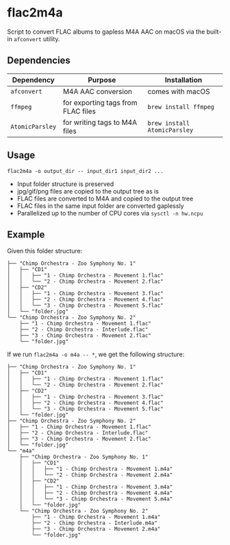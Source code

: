 # flac2m4a

Script to convert FLAC albums to gapless M4A AAC on macOS via the built-in `afconvert` utility.

## Dependencies

| Dependency | Purpose | Installation |
| ---------- | ------- | ------------ |
| `afconvert`| M4A AAC conversion | comes with macOS |
| `ffmpeg` | for exporting tags from FLAC files | `brew install ffmpeg` |
| `AtomicParsley` | for writing tags to M4A files | `brew install AtomicParsley` |

## Usage

```
flac2m4a -o output_dir -- input_dir1 input_dir2 ...
```

- Input folder structure is preserved
- jpg/gif/png files are copied to the output tree as is
- FLAC files are converted to M4A and copied to the output tree
- FLAC files in the same input folder are converted gaplessly
- Parallelized up to the number of CPU cores via `sysctl -n hw.ncpu`

## Example

Given this folder structure:

```
├── "Chimp Orchestra - Zoo Symphony No. 1"
│   ├── "CD1"
│   │   ├── "1 - Chimp Orchestra - Movement 1.flac"
│   │   └── "2 - Chimp Orchestra - Movement 2.flac"
│   ├── "CD2"
│   │   ├── "1 - Chimp Orchestra - Movement 3.flac"
│   │   ├── "2 - Chimp Orchestra - Movement 4.flac"
│   │   └── "3 - Chimp Orchestra - Movement 5.flac"
│   └── "folder.jpg"
└── "Chimp Orchestra - Zoo Symphony No. 2"
    ├── "1 - Chimp Orchestra - Movement 1.flac"
    ├── "2 - Chimp Orchestra - Interlude.flac"
    ├── "3 - Chimp Orchestra - Movement 2.flac"
    └── "folder.jpg"
```

If we run `flac2m4a -o m4a -- *`, we get the following structure:

```
├── "Chimp Orchestra - Zoo Symphony No. 1"
│   ├── "CD1"
│   │   ├── "1 - Chimp Orchestra - Movement 1.flac"
│   │   └── "2 - Chimp Orchestra - Movement 2.flac"
│   ├── "CD2"
│   │   ├── "1 - Chimp Orchestra - Movement 3.flac"
│   │   ├── "2 - Chimp Orchestra - Movement 4.flac"
│   │   └── "3 - Chimp Orchestra - Movement 5.flac"
│   └── "folder.jpg"
├── "Chimp Orchestra - Zoo Symphony No. 2"
│   ├── "1 - Chimp Orchestra - Movement 1.flac"
│   ├── "2 - Chimp Orchestra - Interlude.flac"
│   ├── "3 - Chimp Orchestra - Movement 2.flac"
│   └── "folder.jpg"
└── "m4a"
    ├── "Chimp Orchestra - Zoo Symphony No. 1"
    │   ├── "CD1"
    │   │   ├── "1 - Chimp Orchestra - Movement 1.m4a"
    │   │   └── "2 - Chimp Orchestra - Movement 2.m4a"
    │   ├── "CD2"
    │   │   ├── "1 - Chimp Orchestra - Movement 3.m4a"
    │   │   ├── "2 - Chimp Orchestra - Movement 4.m4a"
    │   │   └── "3 - Chimp Orchestra - Movement 5.m4a"
    │   └── "folder.jpg"
    └── "Chimp Orchestra - Zoo Symphony No. 2"
        ├── "1 - Chimp Orchestra - Movement 1.m4a"
        ├── "2 - Chimp Orchestra - Interlude.m4a"
        ├── "3 - Chimp Orchestra - Movement 2.m4a"
        └── "folder.jpg"
```
